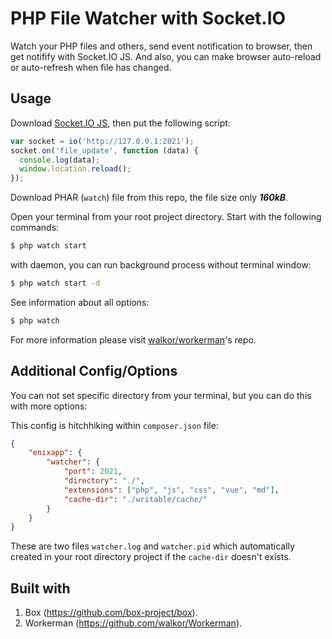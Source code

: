 # PHP File Watcher with Socket.IO

Watch your PHP files and others, send event notification to browser, then get notifify with Socket.IO JS.
And also, you can make browser auto-reload or auto-refresh when file has changed.

## Usage

Download [Socket.IO JS](https://socket.io), then put the following script:

```js
var socket = io('http://127.0.0.1:2021');
socket.on('file_update', function (data) {
  console.log(data);
  window.location.reload();
});
```

Download PHAR (``watch``) file from this repo, the file size only _**160kB**_.

Open your terminal from your root project directory. Start with the following commands:

```bash
$ php watch start
```

with daemon, you can run background process without terminal window:

```bash
$ php watch start -d
```

See information about all options:

```bash
$ php watch
```

For more information please visit [walkor/workerman](https://github.com/walkor/Workerman)'s repo.

## Additional Config/Options

You can not set specific directory from your terminal, but you can do this with more options:

This config is hitchhiking within ``composer.json`` file:

```json
{
    "enixapp": {
        "watcher": {
            "port": 2021,
            "directory": "./",
            "extensions": ["php", "js", "css", "vue", "md"],
            "cache-dir": "./writable/cache/"
        }
    }
}
```

These are two files ``watcher.log`` and ``watcher.pid`` which automatically created in your root directory project if the ``cache-dir`` doesn't exists.

## Built with

1. Box (https://github.com/box-project/box).
2. Workerman (https://github.com/walkor/Workerman).

